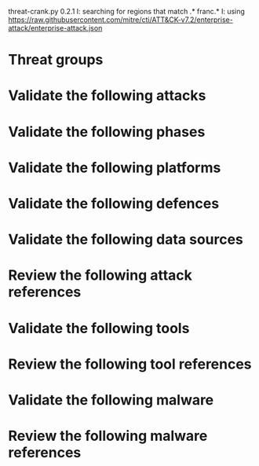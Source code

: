 threat-crank.py 0.2.1
I: searching for regions that match .* franc.*
I: using https://raw.githubusercontent.com/mitre/cti/ATT&CK-v7.2/enterprise-attack/enterprise-attack.json
# Threat groups


# Validate the following attacks


# Validate the following phases


# Validate the following platforms


# Validate the following defences


# Validate the following data sources


# Review the following attack references


# Validate the following tools


# Review the following tool references


# Validate the following malware


# Review the following malware references


